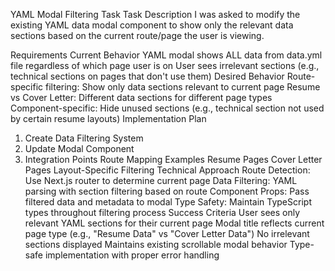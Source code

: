 YAML Modal Filtering Task Task Description I was asked to modify the existing YAML data modal component to show only the relevant data sections based on the current route/page the user is viewing.

Requirements Current Behavior YAML modal shows ALL data from data.yml file regardless of which page user is on User sees irrelevant sections (e.g., technical sections on pages that don't use them) Desired Behavior Route-specific filtering: Show only data sections relevant to current page Resume vs Cover Letter: Different data sections for different page types Component-specific: Hide unused sections (e.g., technical section not used by certain resume layouts) Implementation Plan

1. Create Data Filtering System
2. Update Modal Component
3. Integration Points Route Mapping Examples Resume Pages Cover Letter Pages Layout-Specific Filtering Technical Approach Route Detection: Use Next.js router to determine current page Data Filtering: YAML parsing with section filtering based on route Component Props: Pass filtered data and metadata to modal Type Safety: Maintain TypeScript types throughout filtering process Success Criteria User sees only relevant YAML sections for their current page Modal title reflects current page type (e.g., "Resume Data" vs "Cover Letter Data") No irrelevant sections displayed Maintains existing scrollable modal behavior Type-safe implementation with proper error handling
